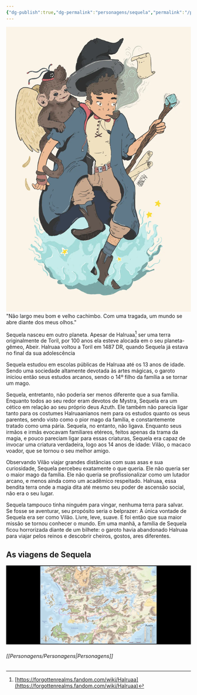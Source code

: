 ```yaml
---
{"dg-publish":true,"dg-permalink":"personagens/sequela","permalink":"/personagens/sequela/","tags":["DnD"],"dgShowInlineTitle":true}
---
```


![character-sequela.webp|left ----|420](/img/user/Imagens/Personagens/character-sequela.webp)"Não largo meu bom e velho cachimbo. Com uma tragada, um mundo se abre diante dos meus olhos."

Sequela nasceu em outro planeta. Apesar de Halruaa[^1] ser uma terra originalmente de Toril, por 100 anos ela esteve alocada em o seu planeta-gêmeo, Abeir. Halruaa voltou a Toril em 1487 DR, quando Sequela já estava no final da sua adolescência

Sequela estudou em escolas públicas de Halruaa até os 13 anos de idade. Sendo uma sociedade altamente devotada às artes mágicas, o garoto iniciou então seus estudos arcanos, sendo o 14º filho da família a se tornar um mago.

Sequela, entretanto, não poderia ser menos diferente que a sua família. Enquanto todos ao seu redor eram devotos de Mystra, Sequela era um cético em relação ao seu próprio deus Azuth. Ele também não parecia ligar tanto para os costumes Halruaanianos nem para os estudos quanto os seus parentes, sendo visto como o pior mago da família, e constantemente tratado como uma pária. Sequela, no entanto, não ligava. Enquanto seus irmãos e irmãs evocavam familiares etéreos, feitos apenas da trama da magia, e pouco pareciam ligar para essas criaturas, Sequela era capaz de invocar uma criatura verdadeira, logo aos 14 anos de idade: Vilão, o macaco voador, que se tornou o seu melhor amigo.

Observando Vilão viajar grandes distâncias com suas asas e sua curiosidade, Sequela percebeu exatamente o que queria. Ele não queria ser o maior mago da família. Ele não queria se profissionalizar como um lutador arcano, e menos ainda como um acadêmico respeitado. Halruaa, essa bendita terra onde a magia dita até mesmo seu poder de ascensão social, não era o seu lugar.

Sequela tampouco tinha ninguém para vingar, nenhuma terra para salvar. Se fosse se aventurar, seu propósito seria o belprazer: A única vontade de Sequela era ser como Vilão. Livre, leve, suave. E foi então que sua maior missão se tornou conhecer o mundo. Em uma manhã, a família de Sequela ficou horrorizada diante de um bilhete: o garoto havia abandonado Halruaa para viajar pelos reinos e descobrir cheiros, gostos, ares diferentes.

## As viagens de Sequela

![5000_milhas.webp](/img/user/Imagens/Personagens/Outros/5000_milhas.webp)

[^1]: [https://forgottenrealms.fandom.com/wiki/Halruaa](https://forgottenrealms.fandom.com/wiki/Halruaa)	

###### [[Personagens/Personagens\|Personagens]]